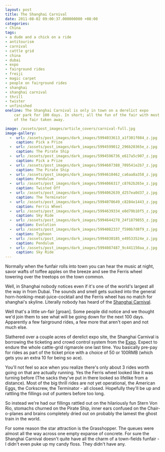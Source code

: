 ```yaml
---
layout: post
title: The Shanghai Carnival
date: 2011-08-02 09:00:37.000000000 +08:00
categories:
- China
tags:
- a dude and a chick on a ride
- antitourism
- carnival
- cattle grid
- china
- dubai
- expo
- fairground rides
- freiji
- magic carpet
- people on fairground rides
- shanghai
- shanghai carnival
- thrill
- twister
- unfinished
oneline: The Shanghai Carnival is only in town on a derelict expo
    car park for 100 days. In short; all the fun of the fair with most of the fun
    of the fair taken away.

image: /assets/post_images/article_covers/carnival-full.jpg
image-gallery:
  -  url: /assets/post_images/dark_images/5994033613_a1f301f084_z.jpg
     caption: Pick a Prize
  -  url: /assets/post_images/dark_images/5994599012_296b20365e_z.jpg
     caption: The Pirate Ship
  -  url: /assets/post_images/dark_images/5994596736_e617a5c907_z.jpg
     caption: Pick a Prize
  -  url: /assets/post_images/dark_images/5994607388_709541e2b7_z.jpg
     caption: The Pirate Ship
  -  url: /assets/post_images/dark_images/5994610462_ca6aa8a358_z.jpg
     caption: Pendulum
  -  url: /assets/post_images/dark_images/5994066317_c8762b265e_z.jpg
     caption: Twisted Off
  -  url: /assets/post_images/dark_images/5994062639_d257ea0d37_z.jpg
     caption: The Terminator
  -  url: /assets/post_images/dark_images/5994070649_c8284e1443_z.jpg
     caption: Ferris Wheel
  -  url: /assets/post_images/dark_images/5994639334_e0d79b10f5_z.jpg
     caption: Sky Ride
  -  url: /assets/post_images/dark_images/5994644278_24f1879855_z.jpg
     caption: Evolution
  -  url: /assets/post_images/dark_images/5994082337_f590b7d8f9_z.jpg
     caption: Typhoon
  -  url: /assets/post_images/dark_images/5994030185_e49533524e_z.jpg
     caption: Pendulum
  -  url: /assets/post_images/dark_images/5994087487_9c441150aa_z.jpg
     caption: Sky Ride
---
```

Normally when the funfair rolls into town you can hear the music at night, savor wafts of toffee apples on the breeze and see the Ferris wheel towering over the treetops on the town common.

Well, in Shanghai nobody notices even if it's one of the world's largest all the way in from Dubai. The sounds and smell gets sucked into the general horn-honking-meat-juice-cocktail and the Ferris wheel has no match for shanghai's skyline. Literally nobody has heard of the <a href="http://www.freij.com/news/ecs.aspx">Shanghai Carnival</a>.

Well that's a little un-fair [groan]. Some people did notice and we thought we'd join them to see what will be going down for the next 100 days. Apparently a few fairground rides, a few more that aren't open and not much else.

Slathered over a couple acres of derelict expo site, the Shanghai Carnival is borrowing the ticketing and crowd control system from the <a href="http://www.triplefiveshanghai.com/best-of-the-expo/">Expo</a>. Expect to endure the whole cattle-grid rigmarole one last time. You basically pre-pay for rides as part of the ticket price with a choice of 50 or 100RMB (which gets you an extra 10 for being so ace).

You'll not feel so ace when you realize there's only about 3 rides worth going on that are actually running. Yes the Ferris wheel looked like it was turning before (The sacks they've put in there looked so lifelike from a distance). Most of the big thrill rides are not yet operational, the American Eggs, the Corkscrew, the Terminator - all closed. Hopefully they'll be up and rattling the fillings out of punters before too long. 

So instead we're had our fillings rattled out on the hilariously fun Stern Von Rio, stomachs churned on the Pirate Ship, inner ears confused on the Chair-o-planes and brains completely dried out on probably the lamest the ghost train in the world.

For some reason the star attraction is the Grasshopper. The queues were almost all the way across one empty expanse of concrete. For sure the Shanghai Carnival doesn't quite have all the charm of a town-fields funfair - I didn't even puke up my candy floss. They didn't have any.